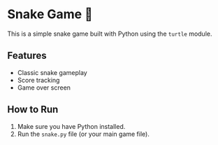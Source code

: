 # Snake Game 🐍

This is a simple snake game built with Python using the `turtle` module.

## Features
- Classic snake gameplay
- Score tracking
- Game over screen

## How to Run
1. Make sure you have Python installed.
2. Run the `snake.py` file (or your main game file).

